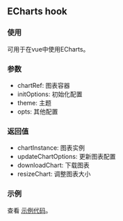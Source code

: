 ## ECharts hook

### 使用

可用于在vue中使用ECharts。

### 参数

- chartRef: 图表容器
- initOptions: 初始化配置
- theme: 主题
- opts: 其他配置

### 返回值

- chartInstance: 图表实例
- updateChartOptions: 更新图表配置
- downloadChart: 下载图表
- resizeChart: 调整图表大小

### 示例

查看 [示例代码](./demo.vue)。

